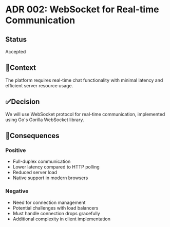 # ADR 002: WebSocket for Real-time Communication

## Status
Accepted

## 🧠Context
The platform requires real-time chat functionality with minimal latency and efficient server resource usage.

## ✅Decision
We will use WebSocket protocol for real-time communication, implemented using Go's Gorilla WebSocket library.

## 🎯Consequences
### Positive
- Full-duplex communication
- Lower latency compared to HTTP polling
- Reduced server load
- Native support in modern browsers

### Negative
- Need for connection management
- Potential challenges with load balancers
- Must handle connection drops gracefully
- Additional complexity in client implementation
